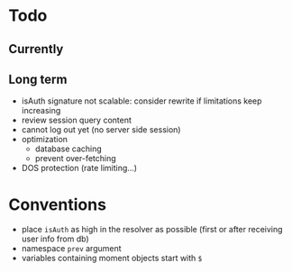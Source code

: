 # Todo
## Currently

## Long term
- isAuth signature not scalable: consider rewrite if limitations keep increasing
- review session query content
- cannot log out yet (no server side session)
- optimization
  - database caching
  - prevent over-fetching
- DOS protection (rate limiting...)

# Conventions
- place `isAuth` as high in the resolver as possible (first or after receiving user info from db)
- namespace `prev` argument
- variables containing moment objects start with `$`
